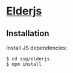 # [Elderjs](https://elderguide.com/tech/elderjs/)

## Installation

Install JS dependencies:

    $ cd ssg/elderjs
    $ npm install
